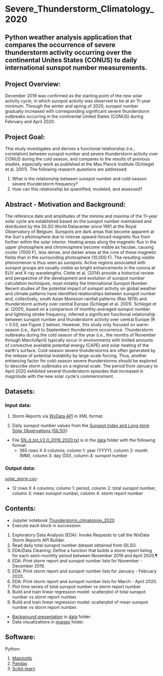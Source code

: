 # Severe_Thunderstorm_Climatology_2020
## Python weather analysis application that compares the occurrence of severe thunderstorm activity occurring over the continental Unites States (CONUS) to daily international sunspot number measurements.

## Project Overview:  
December 2019 was confirmed as the starting point of the new solar activity cycle, in which sunspot activity was observed to be at an 11-year minimum. Through the winter and spring of 2020, sunspot number gradually increased with corresponding significant severe thunderstorm outbreaks occurring in the continental United States (CONUS) during February and April 2020.

## Project Goal: 
This study investigates and derives a functional relationship (i.e., correlation) between sunspot number and severe thunderstorm activity over CONUS during the cold season, and compares to the results of previous studies, especially work as published at the Max Planck Institute (Schlegel et al. 2001). The following research questions are addressed:
1. What is the relationship between sunspot number and cold-season severe thunderstorm frequency?
2. How can this relationship be quantified, modeled, and assessed?

## Abstract - Motivation and Background:
The reference date and amplitudes of the minima and maxima of the 11-year solar cycle are established based on the sunspot number maintained and distributed by the SILSO World Datacenter since 1981 at the Royal Observatory of Belgium. Sunspots are dark areas that become apparent at the Sun's photosphere due to intense upward-forced magnetic flux from further within the solar interior. Heating areas along the magnetic flux in the upper photosphere and chromosphere become visible as faculae, causing cooler (7000 F), less dense, and darker areas at the core of these magnetic fields than in the surrounding photosphere (10,000 F). The resulting visible phenomenon is thus seen as sunspots. Active regions associated with sunspot groups are usually visible as bright enhancements in the corona at EUV and X-ray wavelengths.  Clette et al. (2014) provide a historical review and perspective of the development and evolution of sunspot number calculation techniques, most notably the International Sunspot Number.  Recent studies of the potential impact of sunspot activity on global weather and climate patterns have identified relationships between sunspot number and, collectively, south Asian Monsoon rainfall patterns (Rao 1976) and thunderstorm activity over central Europe (Schlegel et al. 2001).  Schlegel et al. (2001), based on a comparison of monthly-averaged sunspot number and lightning stroke frequency, inferred a significant functional relationship between sunspot number and thunderstorm activity over central Europe (R > 0.53, see Figure 2 below). However, this study only focused on warm-season (i.e., April to September) thunderstorm occurrence. Thunderstorm outbreaks during the cold season of the year (i.e., the months of November through March/April) typically occur in environments with limited amounts of convective available potential energy (CAPE) and solar heating of the earth's surface. Cold-season severe thunderstorms are often generated by the release of potential instability by large-scale forcing. Thus, another enhancing factor for cold-season severe thunderstorms should be explored to describe storm outbreaks on a regional scale. The period from January to April 2020 exhibited several thunderstorm episodes that increased in magnitude with the new solar cycle's commencement.

## Datasets:
### Input data:
1) Storm Reports via [WxData API](https://wxdata.com/api-storm-reports-explorer) in XML format. 

2) Daily sunspot number values from the [Sunspot Index and Long-term Solar Observations (SILSO)](http://sidc.be/silso/datafiles):
- File [SN_d_tot_V2.0_2019_2020.txt](https://github.com/kenpryor67/Severe_Thunderstorm_Climatology_2020/blob/main/data/SN_d_tot_V2.0_2019_2020.txt) is in the [data](https://github.com/kenpryor67/Severe_Thunderstorm_Climatology_2020/tree/main/data) folder with the following format:
  - 365 rows X 4 columns; column 1: year (YYYY), column 2: month (MM), column 3: day (DD), column 4: sunspot number

### Output data:
[solar_storm.csv](https://github.com/kenpryor67/Severe_Thunderstorm_Climatology_2020/blob/main/data/solar_storm.csv):
  - 12 rows X 4 columns; column 1: period, column 2: total sunspot number, column 3: mean sunspot number, column 4: storm report number

## Contents:
- Jupyter notebook [Thunderstorm_climatology_2020](https://github.com/kenpryor67/Severe_Thunderstorm_Climatology_2020/blob/main/Thunderstorm_climatology_2020.ipynb)
- Execute each block in succession:
1) Exploratory Data Analysis (EDA): Invoke Requests to call the WxData Storm Reports API Builder.
2) Read daily total sunspot number dataset obtained from SILSO.
3) EDA/Data Cleaning: Define a function that builds a storm report listing for each semi-monthly period between November 2019 and April 2020.¶
3) EDA: Print storm report and sunspot number lists for November - December 2019.
5) EDA: Print storm report and sunspot number lists for January - February 2020.
6) EDA: Print storm report and sunspot number lists for March - April 2020.
7) Plot time series of total sunspot number vs storm report number.
8) Build and train linear regression model: scatterplot of total sunspot number vs storm report number.
9) Build and train linear regression model: scatterplot of mean sunspot number vs storm report number.

- [Background presentation](https://github.com/kenpryor67/Severe_Thunderstorm_Climatology_2020/blob/main/data/JCETpresentation_Pryor_Abtahi.pptx) in [data](https://github.com/kenpryor67/Severe_Thunderstorm_Climatology_2020/tree/main/data) folder.
- Data visualizations in [images](https://github.com/kenpryor67/Severe_Thunderstorm_Climatology_2020/tree/main/images) folder.

## Software:
Python:
1) [Matplotlib](https://matplotlib.org/)
2) [Pandas](https://pandas.pydata.org/pandas-docs/stable/index.html)
3) [Scikit-learn](https://scikit-learn.org/stable/index.html)

